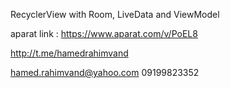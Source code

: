 RecyclerView with Room, LiveData and ViewModel 

aparat link :
https://www.aparat.com/v/PoEL8

http://t.me/hamedrahimvand

hamed.rahimvand@yahoo.com 
09199823352

